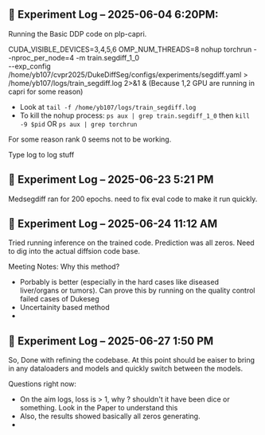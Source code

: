 ## 🧪 Experiment Log – 2025-06-04 6:20PM: 
Running the Basic DDP code on plp-capri.

CUDA_VISIBLE_DEVICES=3,4,5,6 OMP_NUM_THREADS=8 nohup torchrun --nproc_per_node=4 -m train.segdiff_1_0 \
  --exp_config /home/yb107/cvpr2025/DukeDiffSeg/configs/experiments/segdiff.yaml > /home/yb107/logs/train_segdiff.log 2>&1 &
  (Because 1,2 GPU are running in capri for some reason)
  
- Look at `tail -f /home/yb107/logs/train_segdiff.log`
- To kill the nohup process: `ps aux | grep train.segdiff_1_0` then `kill -9 $pid`
OR `ps aux | grep torchrun`

For some reason rank 0 seems not to be working.

Type log <Tab> to log stuff

## 🧪 Experiment Log – 2025-06-23 5:21 PM

Medsegdiff ran for 200 epochs. need to fix eval code to make it run quickly.

## 🧪 Experiment Log – 2025-06-24 11:12 AM

Tried running inference on the trained code. Prediction was all zeros. Need to dig into the actual diffsion code base.

Meeting Notes:
Why this method? 
- Porbably is better (especially in the hard cases like diseased liver/organs or tumors). Can prove this by running on the quality control failed cases of Dukeseg
- Uncertainity based method
- 

## 🧪 Experiment Log – 2025-06-27 1:50 PM

So, Done with refining the codebase.
At this point should be eaiser to bring in any dataloaders and models and quickly switch between the models.

Questions right now:
- On the aim logs, loss is > 1, why ? shouldn't it have been dice or something. Look in the Paper to understand this
- Also, the results showed basically all zeros generating.
- 

